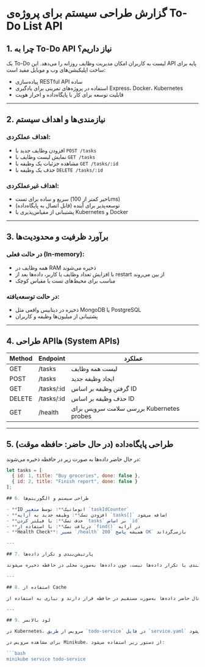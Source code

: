 # گزارش طراحی سیستم برای پروژه‌ی To-Do List API

## 1. چرا به To-Do API نیاز داریم؟
یک To-Do لیست به کاربران امکان مدیریت وظایف روزانه را می‌دهد. این API پایه برای ساخت اپلیکیشن‌های وب و موبایل مفید است:

- پیاده‌سازی RESTful API ساده  
- استفاده در پروژه‌های تمرینی برای یادگیری Express، Docker، Kubernetes  
- قابلیت توسعه برای کار با پایگاه‌داده و احراز هویت  

---

## 2. نیازمندی‌ها و اهداف سیستم

### اهداف عملکردی:
- افزودن وظایف جدید با `POST /tasks`
- نمایش لیست وظایف با `GET /tasks`
- مشاهده جزئیات یک وظیفه با `GET /tasks/:id`
- حذف یک وظیفه با `DELETE /tasks/:id`

### اهداف غیرعملکردی:
- سریع و ساده برای تست (تاخیر کمتر از 100ms)
- توسعه‌پذیر برای آینده (قابل اتصال به پایگاه‌داده)
- پشتیبانی از مقیاس‌پذیری با Kubernetes و Docker

---

## 3. برآورد ظرفیت و محدودیت‌ها

### در حالت فعلی (In-memory):
- همه وظایف در RAM ذخیره می‌شوند
- با افزایش تعداد وظایف یا کاربر، داده‌ها بعد از restart از بین می‌روند
- مناسب برای محیط‌های تست یا مقیاس کوچک

### در حالت توسعه‌یافته:
- ذخیره در دیتابیس واقعی مثل MongoDB یا PostgreSQL
- پشتیبانی از میلیون‌ها وظیفه و کاربران

---

## 4. طراحی APIها (System APIs)

| Method | Endpoint       | عملکرد                            |
|--------|----------------|----------------------------------|
| GET    | /tasks         | لیست همه وظایف                   |
| POST   | /tasks         | ایجاد وظیفه جدید                 |
| GET    | /tasks/:id     | گرفتن وظیفه بر اساس ID          |
| DELETE | /tasks/:id     | حذف وظیفه بر اساس ID            |
| GET    | /health        | بررسی سلامت سرویس برای Kubernetes probes |

---

## 5. طراحی پایگاه‌داده (در حال حاضر: حافظه موقت)

در حال حاضر داده‌ها به صورت زیر در حافظه ذخیره می‌شوند:

```javascript
let tasks = [
  { id: 1, title: "Buy groceries", done: false },
  { id: 2, title: "Finish report", done: false }
];

## 6. طراحی سیستم و الگوریتم‌ها

- **ID اتوماتیک**: توسط متغیر `taskIdCounter`
- **افزودن تسک**: وظیفه جدید به آرایه `tasks[]` اضافه می‌شود
- **حذف تسک**: با فیلتر کردن `tasks` بر اساس `id`
- **دریافت تسک**: با استفاده از `find()` در آرایه
- **Health Check**: مسیر `/health` همیشه پاسخ `200 OK` بازمی‌گرداند

---

## 7. پارتیشن‌بندی و تکرار داده‌ها

فعلاً نیازی به پارتیشن‌بندی یا تکرار داده‌ها نیست، چون داده‌ها به‌صورت محلی در حافظه ذخیره می‌شوند.

---

## 8. استفاده از Cache

در حال حاضر داده‌ها به‌صورت مستقیم در حافظه قرار دارند و نیازی به استفاده از Cache جداگانه نیست.

---

## 9. لود بالانسر

در Kubernetes، سرویس از طریق `todo-service` در فایل `service.yaml` مدیریت می‌شود.

برای مشاهده سرویس در Minikube، از دستور زیر استفاده می‌شود:

```bash
minikube service todo-service
